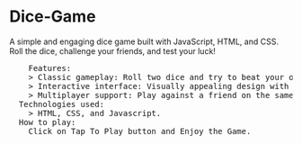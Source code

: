 # Dice-Game
A simple and engaging dice game built with JavaScript, HTML, and CSS. Roll the dice, challenge your friends, and test your luck!


<pre>
    Features:
    > Classic gameplay: Roll two dice and try to beat your opponent's score.
    > Interactive interface: Visually appealing design with animated dice rolls.
    > Multiplayer support: Play against a friend on the same device.
  Technologies used:
    > HTML, CSS, and Javascript.
  How to play:
    Click on Tap To Play button and Enjoy the Game. 
</pre>
